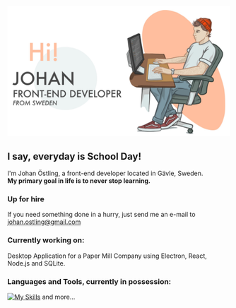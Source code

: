 ![alt text](Untitled_Artwork.jpg?raw=true)
## I say, everyday is School Day!
I'm Johan Östling, a front-end developer located in Gävle, Sweden.  
**My primary goal in life is to never stop learning.**

### Up for hire
If you need something done in a hurry, just send me an e-mail to johan.ostling@gmail.com

### Currently working on:
Desktop Application for a Paper Mill Company using Electron, React, Node.js and SQLite.

### Languages and Tools, currently in possession:

[![My Skills](https://skills.thijs.gg/icons?i=js,html,tailwind,react,figma,css,php,py)](https://skills.thijs.gg)
and more...
